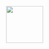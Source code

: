 <img src="https://img.shields.io/badge/Vue 2-4FC08D?style=for-the-badge&logo=vue.js&logoColor=white" style="width:100px">